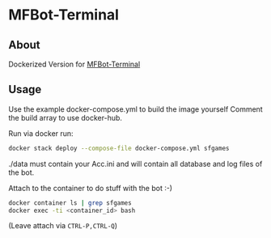 # MFBot-Terminal

## About

Dockerized Version for [MFBot-Terminal](https://www.mfbot.de)

## Usage

Use the example docker-compose.yml to build the image yourself
Comment the build array to use docker-hub.

Run via docker run:

```sh
docker stack deploy --compose-file docker-compose.yml sfgames
```

./data must contain your Acc.ini and will contain all database and log files of the bot.

Attach to the container to do stuff with the bot :-)

 ```sh
docker container ls | grep sfgames
docker exec -ti <container_id> bash
```

 (Leave attach via ```CTRL-P,CTRL-Q```)